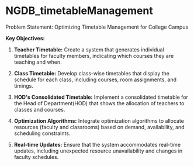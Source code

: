 # NGDB_timetableManagement

Problem Statement: Optimizing Timetable Management for College Campus

**Key Objectives:**

1. **Teacher Timetable:** Create a system that generates individual timetables for faculty members, indicating which courses they are teaching and when.

2. **Class Timetable:** Develop class-wise timetables that display the schedule for each class, including courses, room assignments, and timings.

3. **HOD's Consolidated Timetable:** Implement a consolidated timetable for the Head of Department(HOD) that shows the allocation of teachers to classes and courses.

4. **Optimization Algorithms:** Integrate optimization algorithms to allocate resources (faculty and classrooms) based on demand, availability, and scheduling constraints.

5. **Real-time Updates:** Ensure that the system accommodates real-time updates, including unexpected resource unavailability and changes in faculty schedules.
